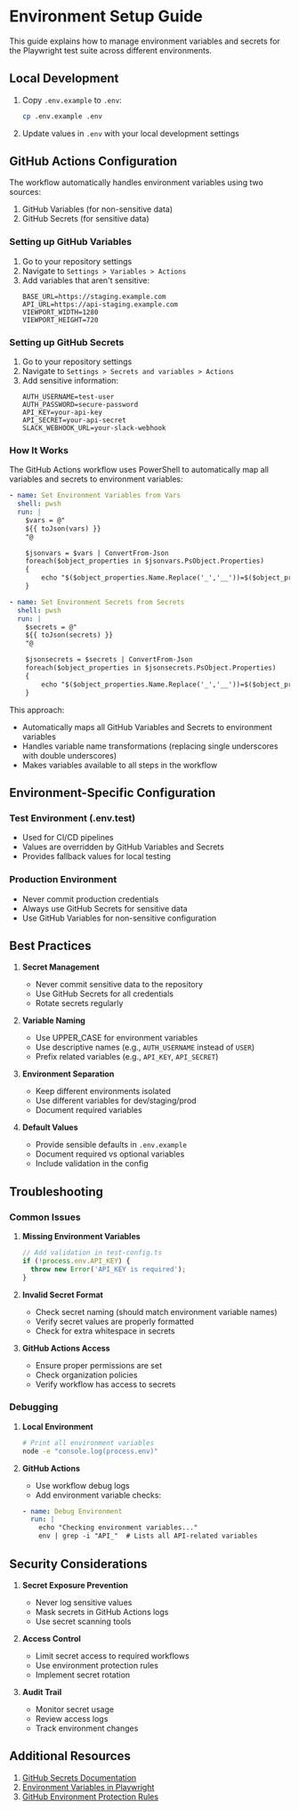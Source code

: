 # Environment Setup Guide

This guide explains how to manage environment variables and secrets for the Playwright test suite across different environments.

## Local Development

1. Copy `.env.example` to `.env`:
   ```bash
   cp .env.example .env
   ```

2. Update values in `.env` with your local development settings

## GitHub Actions Configuration

The workflow automatically handles environment variables using two sources:
1. GitHub Variables (for non-sensitive data)
2. GitHub Secrets (for sensitive data)

### Setting up GitHub Variables

1. Go to your repository settings
2. Navigate to `Settings > Variables > Actions`
3. Add variables that aren't sensitive:
   ```
   BASE_URL=https://staging.example.com
   API_URL=https://api-staging.example.com
   VIEWPORT_WIDTH=1280
   VIEWPORT_HEIGHT=720
   ```

### Setting up GitHub Secrets

1. Go to your repository settings
2. Navigate to `Settings > Secrets and variables > Actions`
3. Add sensitive information:
   ```
   AUTH_USERNAME=test-user
   AUTH_PASSWORD=secure-password
   API_KEY=your-api-key
   API_SECRET=your-api-secret
   SLACK_WEBHOOK_URL=your-slack-webhook
   ```

### How It Works

The GitHub Actions workflow uses PowerShell to automatically map all variables and secrets to environment variables:

```yaml
- name: Set Environment Variables from Vars
  shell: pwsh
  run: |
    $vars = @"
    ${{ toJson(vars) }}
    "@

    $jsonvars = $vars | ConvertFrom-Json
    foreach($object_properties in $jsonvars.PsObject.Properties)
    {
        echo "$($object_properties.Name.Replace('_','__'))=$($object_properties.Value)" | Out-File -FilePath $Env:GITHUB_ENV -Encoding utf8 -Append
    }

- name: Set Environment Secrets from Secrets
  shell: pwsh
  run: |
    $secrets = @"
    ${{ toJson(secrets) }}
    "@

    $jsonsecrets = $secrets | ConvertFrom-Json
    foreach($object_properties in $jsonsecrets.PsObject.Properties)
    {
        echo "$($object_properties.Name.Replace('_','__'))=$($object_properties.Value)" | Out-File -FilePath $Env:GITHUB_ENV -Encoding utf8 -Append
    }
```

This approach:
- Automatically maps all GitHub Variables and Secrets to environment variables
- Handles variable name transformations (replacing single underscores with double underscores)
- Makes variables available to all steps in the workflow

## Environment-Specific Configuration

### Test Environment (.env.test)
- Used for CI/CD pipelines
- Values are overridden by GitHub Variables and Secrets
- Provides fallback values for local testing

### Production Environment
- Never commit production credentials
- Always use GitHub Secrets for sensitive data
- Use GitHub Variables for non-sensitive configuration

## Best Practices

1. **Secret Management**
   - Never commit sensitive data to the repository
   - Use GitHub Secrets for all credentials
   - Rotate secrets regularly

2. **Variable Naming**
   - Use UPPER_CASE for environment variables
   - Use descriptive names (e.g., `AUTH_USERNAME` instead of `USER`)
   - Prefix related variables (e.g., `API_KEY`, `API_SECRET`)

3. **Environment Separation**
   - Keep different environments isolated
   - Use different variables for dev/staging/prod
   - Document required variables

4. **Default Values**
   - Provide sensible defaults in `.env.example`
   - Document required vs optional variables
   - Include validation in the config

## Troubleshooting

### Common Issues

1. **Missing Environment Variables**
   ```typescript
   // Add validation in test-config.ts
   if (!process.env.API_KEY) {
     throw new Error('API_KEY is required');
   }
   ```

2. **Invalid Secret Format**
   - Check secret naming (should match environment variable names)
   - Verify secret values are properly formatted
   - Check for extra whitespace in secrets

3. **GitHub Actions Access**
   - Ensure proper permissions are set
   - Check organization policies
   - Verify workflow has access to secrets

### Debugging

1. **Local Environment**
   ```bash
   # Print all environment variables
   node -e "console.log(process.env)"
   ```

2. **GitHub Actions**
   - Use workflow debug logs
   - Add environment variable checks:
   ```yaml
   - name: Debug Environment
     run: |
       echo "Checking environment variables..."
       env | grep -i "API_"  # Lists all API-related variables
   ```

## Security Considerations

1. **Secret Exposure Prevention**
   - Never log sensitive values
   - Mask secrets in GitHub Actions logs
   - Use secret scanning tools

2. **Access Control**
   - Limit secret access to required workflows
   - Use environment protection rules
   - Implement secret rotation

3. **Audit Trail**
   - Monitor secret usage
   - Review access logs
   - Track environment changes

## Additional Resources

1. [GitHub Secrets Documentation](https://docs.github.com/en/actions/security-guides/encrypted-secrets)
2. [Environment Variables in Playwright](https://playwright.dev/docs/test-parameterize#env-files)
3. [GitHub Environment Protection Rules](https://docs.github.com/en/actions/deployment/targeting-different-environments/using-environments-for-deployment)
